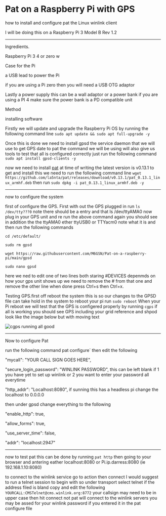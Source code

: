 # Pat on a Raspberry Pi with GPS
how to install and configure pat the Linux winlink client

I will be doing this on a Raspberry Pi 3 Model B Rev 1.2

___

Ingredients.

Raspberry Pi 3 4 or zero w

Case for the Pi

a USB lead to power the Pi

if you are using a Pi zero then you will need a USB OTG adaptor

Lastly a power supply this can be a wall adaptor or a power bank if you are using a PI 4 make sure the power bank is a PD compatible unit

Method 

installing software

Firstly we will update and upgrade the Raspberry Pi OS by running the following command line `sudo apt update && sudo apt full-upgrade -y`

Once this is done we need to install gpsd the service daemon that we will use to get GPS date to pat  the command we will be using will also give us tools to test that all is configured correctly just run the following command `sudo apt install gpsd-clients -y`

now we need to install [pat](https://getpat.io/) at time of writing the latest version is v0.13.1 
to get and install this we need to run the following command line `wget https://github.com/la5nta/pat/releases/download/v0.13.1/pat_0.13.1_linux_armhf.deb`  then run  `sudo dpkg -i pat_0.13.1_linux_armhf.deb -y`

___

now to configure the system

first of configure the GPS.  First with out the GPS plugged in run `ls /dev/tty???0` note there should be a entry and that ls /dev/ttyAMA0 now plug in your GPS unit and re run the above command again you should see in addition the the ttyAMA0 ether ttyUSB0 or TTYacm0 note what it is and then run 
the following commands

`cd /etc/default/`

`sudo rm gpsd`

`wget https://raw.githubusercontent.com/M6GSN/Pat-on-a-raspberry-pi/main/gpsd`

`sudo nano gpsd`

here we ned to edit one of two lines both staring #DEVICES depenmds on how your gps unit shows up we need to remove the # from that one and remove the other line when done press Ctrl+s then Ctrl+x. 

Testing GPS.first off reboot the system this is so our changes to the GPSD file can take hold in the system to reboot your pi run `sudo reboot`
When your Pi reboot we will test that the GPS is configered properly by running `cgps` if all is working you should see GPS including your grid reference and shpod look like the image below but with moving text

![cgps running all good](https://m6gsn.co.uk/git/pat/cgps.png)

___
Now to configure Pat

run the following command pat configure`
then edit the following

"mycall": "YOUR CALL SIGN GOES HERE",

"secure_login_password": "WINLINK PASSWORD", this can be left blank if 1 you have yet to set up winlink or 2 you want to enter your password all everytime

"http_addr": "Localhost:8080", if sunning this has a headless pi change the localhost to 0.0.0.0 

then under gpsd change everything to the following

"enable_http": true,

"allow_forms": true,

"use_server_time": false,

"addr": "localhost:2947"

___

now to test pat this can be done by running `pat http` then going to your browser and antering eather localhost:8080 or Pi.ip.darress:8080 (ie 192.168.1.10:8080)

to connect to the winlink service go to action then connect I would suggest to run a telnet session to begin with so under transport select telnet if the address filed is bland copy and edit the following `YOURCALL:CMSTelnet@cms.winlink.org:8772` your callsign may need to be in upper case then hit connect not pat will connect to the winlink servers you may be assed for your winlink password if you entered it in the pat configure file

